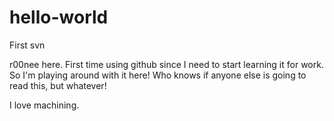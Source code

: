 # hello-world
First svn

r00nee here. First time using github since I need to start learning it for work. So I'm playing around with it here! 
Who knows if anyone else is going to read this, but whatever! 

I love machining.
